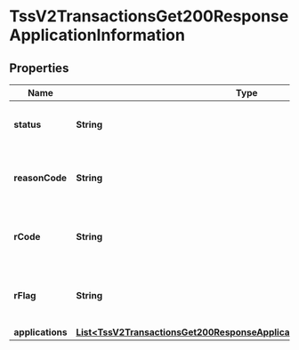 
# TssV2TransactionsGet200ResponseApplicationInformation

## Properties
Name | Type | Description | Notes
------------ | ------------- | ------------- | -------------
**status** | **String** | The status of the submitted transaction. |  [optional]
**reasonCode** | **String** | The description for this field is not available. |  [optional]
**rCode** | **String** | The description for this field is not available. |  [optional]
**rFlag** | **String** | The description for this field is not available. |  [optional]
**applications** | [**List&lt;TssV2TransactionsGet200ResponseApplicationInformationApplications&gt;**](TssV2TransactionsGet200ResponseApplicationInformationApplications.md) |  |  [optional]



